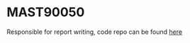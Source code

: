 # MAST90050

Responsible for report writing, code repo can be found [here](https://github.com/hann11/afl-fixture-scheduling)
